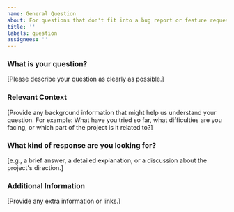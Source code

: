 ```yaml
---
name: General Question
about: For questions that don't fit into a bug report or feature request.
title: ''
labels: question
assignees: ''
---
```


### What is your question?

[Please describe your question as clearly as possible.]

### Relevant Context

[Provide any background information that might help us understand your question. For example: What have you tried so far, what difficulties are you facing, or which part of the project is it related to?]

### What kind of response are you looking for?

[e.g., a brief answer, a detailed explanation, or a discussion about the project's direction.]

### Additional Information

[Provide any extra information or links.]
